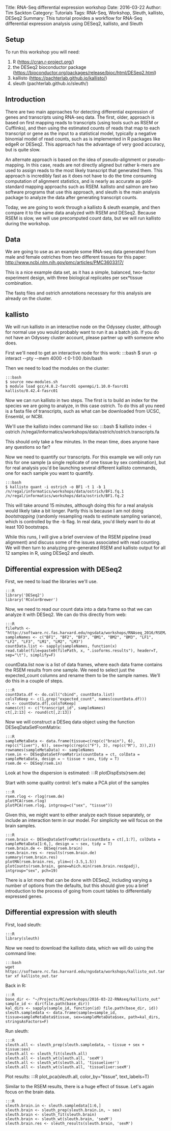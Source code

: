 Title: RNA-Seq differential expression workshop
Date: 2016-03-22
Author: Tim Sackton
Category: Tutorials
Tags: RNA-Seq, Workshop, Sleuth, kallisto, DESeq2
Summary: This tutorial provides a workflow for RNA-Seq differential expression analysis using DESeq2, kallisto, and Sleuth

Setup
------

To run this workshop you will need:
1. R (https://cran.r-project.org/)
2. the DESeq2 bioconductor package (https://bioconductor.org/packages/release/bioc/html/DESeq2.html)
3. kallisto (https://pachterlab.github.io/kallisto/)
4. sleuth (pachterlab.github.io/sleuth/)

Introduction
------

There are two main approaches for detecting differential expression of genes and transcripts using RNA-seq data. The first, older, approach is based on first mapping reads to transcripts (using tools such as RSEM or Cufflinks), and then using the estimated counts of reads that map to each transcript or gene as the input to a statistical model, typically a negative binomial model of read counts, such as is implemented in R packages like edgeR or DESeq2. This approach has the advantage of very good accuracy, but is quite slow.

An alternate approach is based on the idea of pseudo-alignment or pseudo-mapping. In this case, reads are not directly aligned but rather k-mers are used to assign reads to the most likely transcript that generated them. This approach is incredibly fast as it does not have to do the time consuming computation of alignment statistics, and is nearly as accurate as gold-standard mapping approachs such as RSEM. kallisto and salmon are two software programs that use this approach, and sleuth is the main analysis package to analyze the data after generating transcript counts.

Today, we are going to work through a kallisto & sleuth example, and then compare it to the same data analyzed with RSEM and DESeq2. Because RSEM is slow, we will use precomputed count data, but we will run kallisto during the workshop.


Data
----

We are going to use as an example some RNA-seq data generated from male and female ostriches from two different tissues for this paper: http://www.ncbi.nlm.nih.gov/pmc/articles/PMC3603317/

This is a nice example data set, as it has a simple, balanced, two-factor experiment design, with three biological replicates per sex*tissue combination.

The fastq files and ostrich annotations necessary for this analysis are already on the cluster.


kallisto
---------

We will run kallisto in an interactive node on the Odyssey cluster, although for normal use you would probably want to run it as a batch job. If you do not have an Odyssey cluster account, please partner up with someone who does.

First we'll need to get an interactive node for this work:
	:::bash
	$ srun -p interact --pty --mem 4000 -t 0-1:00 /bin/bash

Then we need to load the modules on the cluster:

	:::bash
	$ source new-modules.sh
	$ module load gcc/4.8.2-fasrc01 openmpi/1.10.0-fasrc01 kallisto/0.42.4-fasrc01

Now we can run kallisto in two steps. The first is to build an index for the species we are going to analyze, in this case ostrich. To do this all you need is a fasta file of transcripts, such as what can be downloaded from UCSC, Ensembl, or NCBI.

We'll use the kallisto index command like so:
	:::bash
	$ kallisto index -i ostrich /n/regal/informatics/workshops/data/ostrich/ostrich.transcripts.fa 
	
This should only take a few minutes. In the mean time, does anyone have any questions so far?

Now we need to quantify our transcripts. For this example we will only run this for one sample (a single replicate of one tissue by sex combination), but for real analysis you'd be launching several different kallisto commands, one for each sample you want to quantify.

	:::bash
	$ kallisto quant -i ostrich -o BF1 -t 1 -b 1 /n/regal/informatics/workshops/data/ostrich/BF1.fq.1 /n/regal/informatics/workshops/data/ostrich/BF1.fq.2

This will take around 15 minutes, although doing this for a real analysis would likely take a bit longer. Partly this is because I am not doing *bootstrapping* (randomly resampling reads to estimate sampling variance), which is controlled by the -b flag. In real data, you'd likely want to do at least 100 bootstraps. 

While this runs, I will give a brief overview of the RSEM pipeline (read alignment) and discuss some of the issues associated with read counting. We will then turn to analyzing pre-generated RSEM and kallisto output for all 12 samples in R, using DESeq2 and sleuth.

Differential expression with DESeq2
------

First, we need to load the libraries we'll use.

	:::R
	library('DESeq2')
	library('RColorBrewer')

Now, we need to read our count data into a data frame so that we can analyze it with DESeq2. We can do this directly from web:

	:::R
	filePath <- "http://software.rc.fas.harvard.edu/ngsdata/workshops/RNAseq_2016/RSEM/"
	sampleNames <- c("BF1", "BF2", "BF3", "BM1", "BM2", "BM3", "LF1", "LF2", "LF3", "LM1", "LM2", "LM3")
	countData.list <- sapply(sampleNames, function(x) read.table(file=paste0(filePath, x, ".isoforms.results"), header=T, sep="\t"), simplify=F)

countData.list now is a list of data frames, where each data frame contains the RSEM results from one sample. We need to select just the expected_count columns and rename them to be the sample names. We'll do this in a couple of steps.

	:::R
	countData.df <- do.call("cbind", countData.list)
	colsToKeep <- c(1,grep("expected_count", names(countData.df)))
	ct <- countData.df[,colsToKeep]
	names(ct) <- c("transcript_id", sampleNames)
	ct[,2:13] <- round(ct[,2:13])

Now we will construct a DESeq data object using the function DESeqDataSetFromMatrix:

	:::R
	sampleMetaData <- data.frame(tissue=c(rep(c("brain"), 6), rep(c("liver"), 6)), sex=rep(c(rep(c("F"), 3), rep(c("M"), 3)),2))
	rownames(sampleMetaData) <- sampleNames
	rsem.in <- DESeqDataSetFromMatrix(countData = ct, colData = sampleMetaData, design = ~ tissue + sex, tidy = T)
	rsem.de <- DESeq(rsem.in)

Look at how the dispersion is estimated:
	:::R
	plotDispEsts(rsem.de)

Start with some quality control: let's make a PCA plot of the samples

	:::R
	rsem.rlog <- rlog(rsem.de)
	plotPCA(rsem.rlog)
	plotPCA(rsem.rlog, intgroup=c("sex", "tissue"))
	
Given this, we might want to either analyze each tissue separately, or include an interaction term in our model. For simplicity we will focus on the brain samples.

	:::R
	rsem.brain <- DESeqDataSetFromMatrix(countData = ct[,1:7], colData = sampleMetaData[1:6,], design = ~ sex, tidy = T)
	rsem.brain.de <- DESeq(rsem.brain)
	rsem.brain.res <- results(rsem.brain.de)
	summary(rsem.brain.res)
	plotMA(rsem.brain.res, ylim=c(-3.5,1.5))
	plotCounts(rsem.brain, gene=which.min(rsem.brain.res$padj), intgroup="sex", pch=19)
	
There is a lot more that can be done with DESeq2, including varying a number of options from the defaults, but this should give you a brief introduction to the process of going from count tables to differentially expressed genes.

Differential expression with sleuth
------

First, load sleuth:

	:::R
	library(sleuth)
	
Now we need to download the kallisto data, which we will do using the command line:

	:::bash
	wget https://software.rc.fas.harvard.edu/ngsdata/workshops/kallisto_out.tar
	tar xf kallisto_out.tar 
	
Back in R:

	:::R
	base_dir <- "~/Projects/RC/workshops/2016-03-22-RNAseq/kallisto_out"
	sample_id <- dir(file.path(base_dir))
	kal_dirs <- sapply(sample_id, function(id) file.path(base_dir, id))
	sleuth.sampledata <- data.frame(sample=sample_id, tissue=sampleMetaData$tissue, sex=sampleMetaData$sex, path=kal_dirs, stringsAsFactors=F)
	
Run sleuth:

	:::R
	sleuth.all <- sleuth_prep(sleuth.sampledata, ~ tissue + sex + tissue:sex)
	sleuth.all <- sleuth_fit(sleuth.all)
	sleuth.all <- sleuth_wt(sleuth.all, 'sexM')
	sleuth.all <- sleuth_wt(sleuth.all, 'tissueliver')
	sleuth.all <- sleuth_wt(sleuth.all, 'tissueliver:sexM')	

Plot results:
	:::R
	plot_pca(sleuth.all, color_by="tissue", text_labels=T)
	
Similar to the RSEM results, there is a huge effect of tissue. Let's again focus on the brain data.

	:::R
	sleuth.brain.in <- sleuth.sampledata[1:6,]
	sleuth.brain <- sleuth_prep(sleuth.brain.in, ~ sex)
	sleuth.brain <- sleuth_fit(sleuth.brain)
	sleuth.brain <- sleuth_wt(sleuth.brain, 'sexM')
	sleuth.brain.res <- sleuth_results(sleuth.brain, 'sexM')

